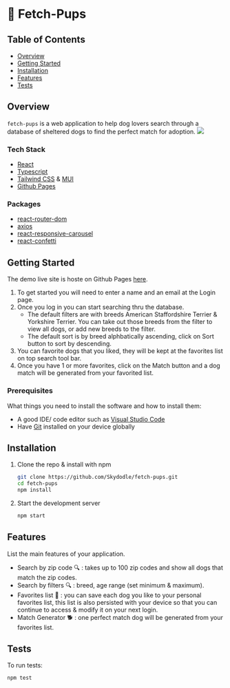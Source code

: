 # 🐾 Fetch-Pups 

## Table of Contents
- [Overview](#overview)
- [Getting Started](#getting-started)
- [Installation](#installation)
- [Features](#features)
- [Tests](#tests)


## Overview

`fetch-pups` is a web application to help dog lovers search through a database of sheltered dogs to find the perfect match for adoption.
![](https://media.giphy.com/media/2sXHaogN0rtyuN1j4t/giphy.gif)

  ### Tech Stack
  - [React](https://react.dev/) 
  - [Typescript](https://www.typescriptlang.org/)
  - [Tailwind CSS](https://tailwindcss.com/) & [MUI](https://mui.com/)
  - [Github Pages](https://pages.github.com/)

  ### Packages
  - [react-router-dom](https://www.npmjs.com/package/react-router-dom)
  - [axios](https://axios-http.com/docs/intro)
  - [react-responsive-carousel](https://www.npmjs.com/package/react-responsive-carousel)
  - [react-confetti](https://www.npmjs.com/package/react-confetti)

## Getting Started

The demo live site is hoste on Github Pages [here](https://skydodle.github.io/fetch-pups/).
1. To get started you will need to enter a name and an email at the Login page.
2. Once you log in you can start searching thru the database.
   - The default filters are with breeds American Staffordshire Terrier & Yorkshire Terrier. You can take out those breeds from the filter to view all dogs, or add new breeds to the filter.
   - The default sort is by breed alphbatically ascending, click on Sort button to sort by descending.
4. You can favorite dogs that you liked, they will be kept at the favorites list on top search tool bar.
5. Once you have 1 or more favorites, click on the Match button and a dog match will be generated from your favorited list.

  ### Prerequisites

  What things you need to install the software and how to install them:
  - A good IDE/ code editor such as [Visual Studio Code](https://code.visualstudio.com/download)
  - Have [Git](https://git-scm.com/downloads) installed on your device globally

## Installation

1. Clone the repo & install with npm
   ```bash
   git clone https://github.com/Skydodle/fetch-pups.git
   cd fetch-pups
   npm install
   ```
2. Start the development server
   ```bash
   npm start
   ```

## Features

List the main features of your application.

- Search by zip code 🔍 : takes up to 100 zip codes and show all dogs that match the zip codes.
- Search by filters 🔍 : breed, age range (set minimum & maximum).
- Favorites list 💟 : you can save each dog you like to your personal favorites list, this list is also persisted with your device so that you can continue to access & modify it on your next login.
- Match Generator 🐕 : one perfect match dog will be generated from your favorites list.

## Tests

To run tests:
```bash
npm test
```


